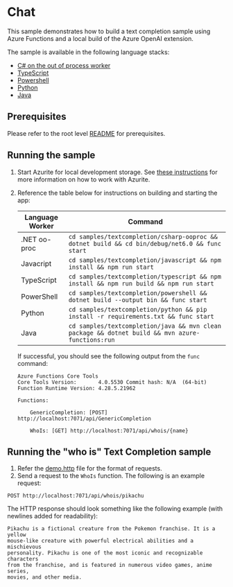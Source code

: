 # Chat

This sample demonstrates how to build a text completion sample using Azure Functions and a local build of the Azure OpenAI extension.

The sample is available in the following language stacks:

* [C# on the out of process worker](csharp-ooproc)
* [TypeScript](typescript)
* [Powershell](powershell)
* [Python](python)
* [Java](java)

## Prerequisites

Please refer to the root level [README](../../README.md#requirements) for prerequisites.

## Running the sample

1. Start Azurite for local development storage. See [these instructions](https://learn.microsoft.com/azure/storage/common/storage-use-azurite) for more information on how to work with Azurite.
2. Reference the table below for instructions on building and starting the app:

    | Language Worker | Command |
    | --------------- | ------- |
    | .NET oo-proc | `cd samples/textcompletion/csharp-ooproc && dotnet build && cd bin/debug/net6.0 && func start` |
    | Javacript | `cd samples/textcompletion/javascript && npm install && npm run start` |
    | TypeScript | `cd samples/textcompletion/typescript && npm install && npm run build && npm run start` |
    | PowerShell | `cd samples/textcompletion/powershell && dotnet build --output bin && func start` |
    | Python | `cd samples/textcompletion/python && pip install -r requirements.txt && func start` |
    | Java | `cd samples/textcompletion/java && mvn clean package && dotnet build && mvn azure-functions:run` |

    If successful, you should see the following output from the `func` command:

    ```text
    Azure Functions Core Tools
    Core Tools Version:       4.0.5530 Commit hash: N/A  (64-bit)
    Function Runtime Version: 4.28.5.21962

    Functions:

        GenericCompletion: [POST] http://localhost:7071/api/GenericCompletion

        WhoIs: [GET] http://localhost:7071/api/whois/{name}
    ```

## Running the "who is" Text Completion sample

1. Refer the [demo.http](demo.http) file for the format of requests.
1. Send a request to the `WhoIs` function. The following is an example request:

```http
POST http://localhost:7071/api/whois/pikachu
```

The HTTP response should look something like the following example (with newlines added for readability):

```text
Pikachu is a fictional creature from the Pokemon franchise. It is a yellow
mouse-like creature with powerful electrical abilities and a mischievous
personality. Pikachu is one of the most iconic and recognizable characters
from the franchise, and is featured in numerous video games, anime series,
movies, and other media.
```
